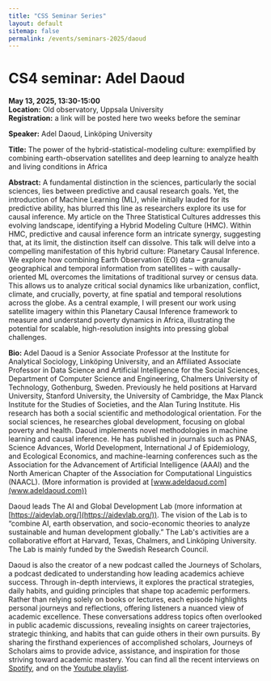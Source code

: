 ```yaml
---
title: "CSS Seminar Series"
layout: default
sitemap: false
permalink: /events/seminars-2025/daoud
---
```


# CS4 seminar: Adel Daoud 

**May 13, 2025, 13:30-15:00**  
**Location:** Old observatory, Uppsala University  
**Registration:** a link will be posted here two weeks before the seminar  

**Speaker:** Adel Daoud, Linköping University  

**Title:** The power of the hybrid-statistical-modeling culture: exemplified by combining earth-observation satellites and deep learning to analyze health and living conditions in Africa  

**Abstract:** A fundamental distinction in the sciences, particularly the social sciences, lies between predictive and causal research goals. Yet, the introduction of Machine Learning (ML), while initially lauded for its predictive ability, has blurred this line as researchers explore its use for causal inference. My article on the Three Statistical Cultures addresses this evolving landscape, identifying a Hybrid Modeling Culture (HMC). Within HMC, predictive and causal inference form an intricate synergy, suggesting that, at its limit, the distinction itself can dissolve. This talk will delve into a compelling manifestation of this hybrid culture: Planetary Causal Inference. We explore how combining Earth Observation (EO) data – granular geographical and temporal information from satellites – with causally-oriented ML overcomes the limitations of traditional survey or census data. This allows us to analyze critical social dynamics like urbanization, conflict, climate, and crucially, poverty, at fine spatial and temporal resolutions across the globe. As a central example, I will present our work using satellite imagery within this Planetary Causal Inference framework to measure and understand poverty dynamics in Africa, illustrating the potential for scalable, high-resolution insights into pressing global challenges.

**Bio:** Adel Daoud is a Senior Associate Professor at the Institute for Analytical Sociology, Linköping University, and an Affiliated Associate Professor in Data Science and Artificial Intelligence for the Social Sciences, Department of Computer Science and Engineering, Chalmers University of Technology, Gothenburg, Sweden. Previously he held positions at Harvard University, Stanford University, the University of Cambridge, the Max Planck Institute for the Studies of Societies, and the Alan Turing Institute. His research has both a social scientific and methodological orientation. For the social sciences, he researches global development, focusing on global poverty and health. Daoud implements novel methodologies in machine learning and causal inference. He has published in journals such as PNAS, Science Advances, World Development, International J of Epidemiology, and Ecological Economics, and machine-learning conferences such as the Association for the Advancement of Artificial Intelligence (AAAI) and the North American Chapter of the Association for Computational Linguistics (NAACL). (More information is provided at [www.adeldaoud.com](www.adeldaoud.com))

Daoud leads The AI and Global Development Lab (more information at [https://aidevlab.org/](https://aidevlab.org/)). The vision of the Lab is to “combine AI, earth observation, and socio-economic theories to analyze sustainable and human development globally.” The Lab's activities are a collaborative effort at Harvard, Texas, Chalmers, and Linköping University. The Lab is mainly funded by the Swedish Research Council. 

Daoud is also the creator of a new podcast called the Journeys of Scholars, a podcast dedicated to understanding how leading academics achieve success. Through in-depth interviews, it explores the practical strategies, daily habits, and guiding principles that shape top academic performers. Rather than relying solely on books or lectures, each episode highlights personal journeys and reflections, offering listeners a nuanced view of academic excellence. These conversations address topics often overlooked in public academic discussions, revealing insights on career trajectories, strategic thinking, and habits that can guide others in their own pursuits. By sharing the firsthand experiences of accomplished scholars, Journeys of Scholars aims to provide advice, assistance, and inspiration for those striving toward academic mastery.
You can find all the recent interviews on [Spotify](https://open.spotify.com/show/2YUgdLmDgDpMzdnWdpD9bY), and on the [Youtube playlist](https://youtube.com/playlist?list=PLe7fB3pHZjQ4W5aSuavvlxv9M_lV7EIUi).
